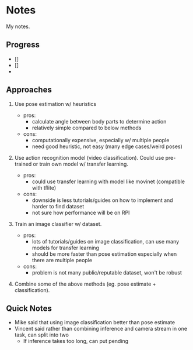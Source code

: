 # Notes
My notes.

## Progress

- [] 
- []
- 


## Approaches
1. Use pose estimation w/ heuristics
    - pros:
        - calculate angle between body parts to determine action
        - relatively simple compared to below methods
    - cons:
        - computationally expensive, especially w/ multiple people
        - need good heuristic, not easy (many edge cases/weird poses)

2. Use action recognition model (video classification). Could use pre-trained or train own model w/ transfer learning.
    - pros:
        - could use transfer learning with model like movinet (compatible with tflite)
    - cons:
        - downside is less tutorials/guides on how to implement and harder to find dataset 
        - not sure how performance will be on RPI

3. Train an image classifier w/ dataset.
    - pros:
        - lots of tutorials/guides on image classification, can use many models for transfer learning
        - should be more faster than pose estimation especially when there are multiple people
    - cons: 
        - problem is not many public/reputable dataset, won't be robust

4. Combine some of the above methods (eg. pose estimate + classification).

## Quick Notes
- Mike said that using image classification better than pose estimate
- Vincent said rather than combining inference and camera stream in one task, can split into two 
    - If inference takes too long, can put pending